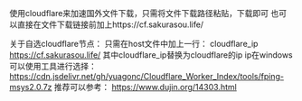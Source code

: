 使用cloudflare来加速国外文件下载，只需将文件下载路径粘贴，下载即可
也可以直接在文件下载链接前加上https://cf.sakurasou.life/

关于自选cloudflare节点：
只需在host文件中加上一行：
    cloudflare_ip https://cf.sakurasou.life/
其中cloudflare_ip替换为cloudflare的ip
ip在windows可以使用工具进行选择：
https://cdn.jsdelivr.net/gh/yuagonc/Cloudflare_Worker_Index/tools/fping-msys2.0.7z
推荐可以参考：
    https://www.dujin.org/14303.html 
